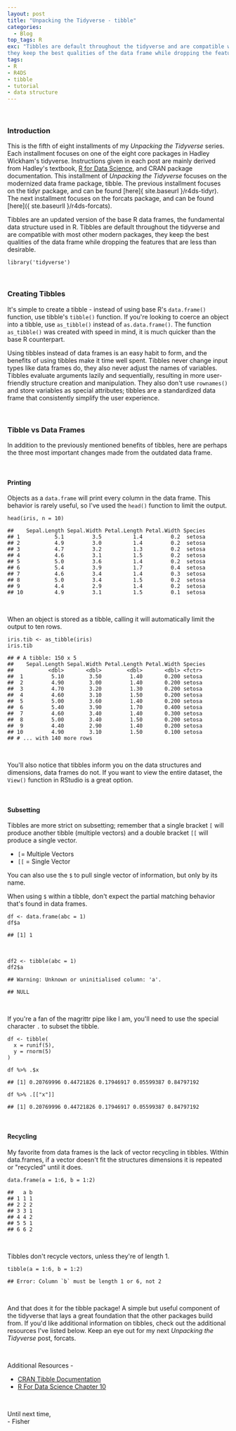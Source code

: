 ```yaml
---
layout: post
title: "Unpacking the Tidyverse - tibble"
categories:
  - Blog
top_tags: R
exc: "Tibbles are default throughout the tidyverse and are compatible with most other modern packages, 
they keep the best qualities of the data frame while dropping the features that are less than desirable."
tags:
- R
- R4DS
- tibble
- tutorial
- data structure
---
```


<br>

### Introduction

This is the fifth of eight installments of my *Unpacking the Tidyverse*
series. Each installment focuses on one of the eight core packages in
Hadley Wickham's tidyverse. Instructions given in each post are mainly
derived from Hadley's textbook, [R for Data
Science](http://r4ds.had.co.nz/), and CRAN package documentation. This
installment of *Unpacking the Tidyverse* focuses on the modernized data
frame package, tibble. The previous installment focuses on the tidyr
package, and can be found [here]{ site.baseurl }/r4ds-tidyr). The next installment focuses on
the forcats package, and can be found [here]({ ste.baseurll }/r4ds-forcats).

Tibbles are an updated version of the base R data frames, the
fundamental data structure used in R. Tibbles are default throughout the
tidyverse and are compatible with most other modern packages, they keep
the best qualities of the data frame while dropping the features that
are less than desirable.

    library('tidyverse')

<br>

### Creating Tibbles

It's simple to create a tibble - instead of using base R's
`data.frame()` function, use tibble's `tibble()` function. If you're
looking to coerce an object into a tibble, use `as_tibble()` instead of
`as.data.frame()`. The function `as_tibble()` was created with speed in
mind, it is much quicker than the base R counterpart.

Using tibbles instead of data frames is an easy habit to form, and the
benefits of using tibbles make it time well spent. Tibbles never change
input types like data frames do, they also never adjust the names of
variables. Tibbles evaluate arguments lazily and sequentially, resulting
in more user-friendly structure creation and manipulation. They also
don't use `rownames()` and store variables as special attributes;
tibbles are a standardized data frame that consistently simplify the
user experience.

<br>

### Tibble vs Data Frames

In addition to the previously mentioned benefits of tibbles, here are
perhaps the three most important changes made from the outdated data
frame.

<br>

#### Printing

Objects as a `data.frame` will print every column in the data frame.
This behavior is rarely useful, so I've used the `head()` function to
limit the output.

    head(iris, n = 10)

    ##    Sepal.Length Sepal.Width Petal.Length Petal.Width Species
    ## 1           5.1         3.5          1.4         0.2  setosa
    ## 2           4.9         3.0          1.4         0.2  setosa
    ## 3           4.7         3.2          1.3         0.2  setosa
    ## 4           4.6         3.1          1.5         0.2  setosa
    ## 5           5.0         3.6          1.4         0.2  setosa
    ## 6           5.4         3.9          1.7         0.4  setosa
    ## 7           4.6         3.4          1.4         0.3  setosa
    ## 8           5.0         3.4          1.5         0.2  setosa
    ## 9           4.4         2.9          1.4         0.2  setosa
    ## 10          4.9         3.1          1.5         0.1  setosa

<br>

When an object is stored as a tibble, calling it will automatically
limit the output to ten rows.

    iris.tib <- as_tibble(iris)
    iris.tib

    ## # A tibble: 150 x 5
    ##    Sepal.Length Sepal.Width Petal.Length Petal.Width Species
    ##           <dbl>       <dbl>        <dbl>       <dbl> <fctr> 
    ##  1         5.10        3.50         1.40       0.200 setosa 
    ##  2         4.90        3.00         1.40       0.200 setosa 
    ##  3         4.70        3.20         1.30       0.200 setosa 
    ##  4         4.60        3.10         1.50       0.200 setosa 
    ##  5         5.00        3.60         1.40       0.200 setosa 
    ##  6         5.40        3.90         1.70       0.400 setosa 
    ##  7         4.60        3.40         1.40       0.300 setosa 
    ##  8         5.00        3.40         1.50       0.200 setosa 
    ##  9         4.40        2.90         1.40       0.200 setosa 
    ## 10         4.90        3.10         1.50       0.100 setosa 
    ## # ... with 140 more rows

<br>

You'll also notice that tibbles inform you on the data structures and
dimensions, data frames do not. If you want to view the entire dataset,
the `View()` function in RStudio is a great option.

<br>

#### Subsetting

Tibbles are more strict on subsetting; remember that a single bracket
`[` will produce another tibble (multiple vectors) and a double bracket
`[[` will produce a single vector.

-   `[`= Multiple Vectors
-   `[[` = Single Vector

You can also use the `$` to pull single vector of information, but only
by its name.

When using `$` within a tibble, don't expect the partial matching
behavior that's found in data frames.

    df <- data.frame(abc = 1)
    df$a

    ## [1] 1

<br>

    df2 <- tibble(abc = 1)
    df2$a

    ## Warning: Unknown or uninitialised column: 'a'.

    ## NULL

<br>

If you're a fan of the magrittr pipe like I am, you'll need to use the
special character `.` to subset the tibble.

    df <- tibble(
      x = runif(5),
      y = rnorm(5)
    )

    df %>% .$x

    ## [1] 0.20769996 0.44721826 0.17946917 0.05599387 0.84797192

    df %>% .[["x"]]

    ## [1] 0.20769996 0.44721826 0.17946917 0.05599387 0.84797192

<br>

#### Recycling

My favorite from data frames is the lack of vector recycling in tibbles.
Within data.frames, if a vector doesn't fit the structures dimensions it
is repeated or "recycled" until it does.

    data.frame(a = 1:6, b = 1:2)

    ##   a b
    ## 1 1 1
    ## 2 2 2
    ## 3 3 1
    ## 4 4 2
    ## 5 5 1
    ## 6 6 2

<br>

Tibbles don't recycle vectors, unless they're of length 1.

    tibble(a = 1:6, b = 1:2)

    ## Error: Column `b` must be length 1 or 6, not 2

<br>

And that does it for the tibble package! A simple but useful component
of the tidyverse that lays a great foundation that the other packages
build from. If you'd like additional information on tibbles, check out
the additional resources I've listed below. Keep an eye out for my next
*Unpacking the Tidyverse* post, forcats.

<br>

Additional Resources -

-   [CRAN Tibble
    Documentation](https://cran.r-project.org/web/packages/tibble/vignettes/tibble.html)
-   [R For Data Science Chapter 10](http://r4ds.had.co.nz/tibbles.html)

<br>

Until next time, <br  /> - Fisher

